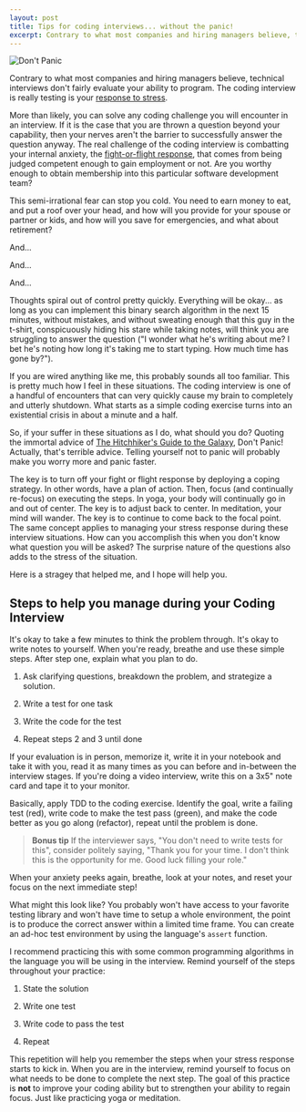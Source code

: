 ```yaml
---
layout: post
title: Tips for coding interviews... without the panic!
excerpt: Contrary to what most companies and hiring managers believe, that technical interviews evaluate your ability to program, the coding interview is really testing is your response to stress.
---
```


![Don't Panic](https://upload.wikimedia.org/wikipedia/commons/thumb/a/ad/The_Hitchhiker%27s_Guide_to_the_Galaxy.svg/1200px-The_Hitchhiker%27s_Guide_to_the_Galaxy.svg.png)

Contrary to what most companies and hiring managers believe, technical interviews don't fairly evaluate your ability to program. The coding interview is really testing is your [response to stress](https://www.health.harvard.edu/staying-healthy/understanding-the-stress-response).

More than likely, you can solve any coding challenge you will encounter in an interview. If it is the case that you are thrown a question beyond your capability, then your nerves aren't the barrier to successfully answer the question anyway. The real challenge of the coding interview is combatting your internal anxiety, the [fight-or-flight response](https://www.psychologytools.com/resource/fight-or-flight-response/), that comes from being judged competent enough to gain employment or not. Are you worthy enough to obtain membership into this particular software development team?

This semi-irrational fear can stop you cold. You need to earn money to eat, and put a roof over your head, and how will you provide for your spouse or partner or kids, and how will you save for emergencies, and what about retirement?

And...

And...

And...

Thoughts spiral out of control pretty quickly. Everything will be okay... as long as you can implement this binary search algorithm in the next 15 minutes, without mistakes, and without sweating enough that this guy in the t-shirt, conspicuously hiding his stare while taking notes, will think you are struggling to answer the question ("I wonder what he's writing about me? I bet he's noting how long it's taking me to start typing. How much time has gone by?").

If you are wired anything like me, this probably sounds all too familiar. This is pretty much how I feel in these situations. The coding interview is one of a handful of encounters that can very quickly cause my brain to completely and utterly shutdown. What starts as a simple coding exercise turns into an existential crisis in about a minute and a half.

So, if your suffer in these situations as I do, what should you do? Quoting the immortal advice of [The Hitchhiker's Guide to the Galaxy](https://en.wikipedia.org/wiki/Phrases_from_The_Hitchhiker%27s_Guide_to_the_Galaxy#Don't_Panic), Don't Panic! Actually, that's terrible advice. Telling yourself not to panic will probably make you worry more and panic faster.

The key is to turn off your fight or flight response by deploying a coping strategy. In other words, have a plan of action. Then, focus (and continually re-focus) on executing the steps. In yoga, your body will continually go in and out of center. The key is to adjust back to center. In meditation, your mind will wander. The key is to continue to come back to the focal point. The same concept applies to managing your stress response during these interview situations. How can you accomplish this when you don't know what question you will be asked? The surprise nature of the questions also adds to the stress of the situation.

Here is a stragey that helped me, and I hope will help you.

## Steps to help you manage during your Coding Interview

It's okay to take a few minutes to think the problem through. It's okay to write notes to yourself. When you're ready, breathe and use these simple steps. After step one, explain what you plan to do.

1. Ask clarifying questions, breakdown the problem, and strategize a solution.

2. Write a test for one task

3. Write the code for the test

4. Repeat steps 2 and 3 until done

If your evaluation is in person, memorize it, write it in your notebook and take it with you, read it as many times as you can before and in-between the interview stages. If you're doing a video interview, write this on a 3x5" note card and tape it to your monitor.

Basically, apply TDD to the coding exercise. Identify the goal, write a failing test (red), write code to make the test pass (green), and make the code better as you go along (refactor), repeat until the problem is done.

> **Bonus tip** If the interviewer says, "You don't need to write tests for this", consider politely saying, "Thank you for your time. I don't think this is the opportunity for me. Good luck filling your role."

When your anxiety peeks again, breathe, look at your notes, and reset your focus on the next immediate step!

What might this look like? You probably won't have access to your favorite testing library and won't have time to setup a whole environment, the point is to produce the correct answer within a limited time frame. You can create an ad-hoc test environment by using the language's `assert` function.

I recommend practicing this with some common programming algorithms in the language you will be using in the interview. Remind yourself of the steps throughout your practice:

1. State the solution

2. Write one test

3. Write code to pass the test

4. Repeat

This repetition will help you remember the steps when your stress response starts to kick in. When you are in the interview, remind yourself to focus on what needs to be done to complete the next step. The goal of this practice is **not** to improve your coding ability but to strengthen your ability to regain focus. Just like practicing yoga or meditation.
